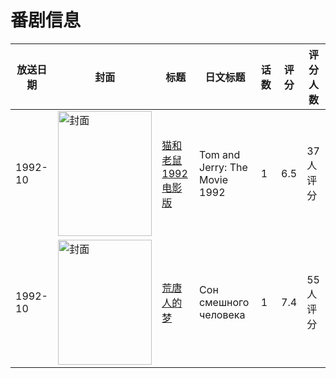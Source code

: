 # 番剧信息

|放送日期|封面|标题|日文标题|话数|评分|评分人数|
|---|---|---|---|---|---|---|
|1992-10|<img src="//lain.bgm.tv/pic/cover/c/e3/55/139962_r4fT9.jpg" alt="封面" style="width:150px;height:200px;object-fit:cover;">|[猫和老鼠1992电影版](https://bangumi.tv/subject/139962)|Tom and Jerry: The Movie 1992|1|6.5|37人评分|
|1992-10|<img src="//lain.bgm.tv/pic/cover/c/78/07/145492_0CbiC.jpg" alt="封面" style="width:150px;height:200px;object-fit:cover;">|[荒唐人的梦](https://bangumi.tv/subject/145492)|Сон смешного человека|1|7.4|55人评分|
